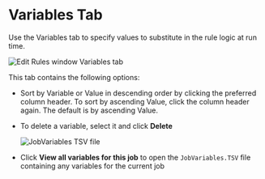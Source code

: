 # Variables Tab

Use the Variables tab to specify values to substitute in the rule logic at run time.

![Edit Rules window Variables tab](/img/versioned_docs/accessanalyzer_11.6/accessanalyzer/admin/analysis/businessrules/variables.webp)

This tab contains the following options:

- Sort by Variable or Value in descending order by clicking the preferred column header. To sort by
  ascending Value, click the column header again. The default is by ascending Value.
- To delete a variable, select it and click **Delete**

    ![JobVariables TSV file](/img/versioned_docs/accessanalyzer_11.6/accessanalyzer/admin/analysis/businessrules/jobvariablestsv.webp)

- Click **View all variables for this job** to open the `JobVariables.TSV` file containing any
  variables for the current job
